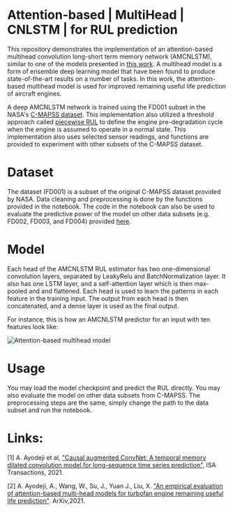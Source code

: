 # Attention-based | MultiHead | CNLSTM | for RUL prediction

This repository demonstrates the implementation of an attention-based multihead convolution long-short term memory network (AMCNLSTM), similar to one of the models presented in [this work](https://arxiv.org/abs/2109.01761). A multihead model is a form of ensemble deep learning model that have been found to produce state-of-the-art results on a number of tasks. In this work, the attention-based multihead model is used for improved remaining useful life prediction of aircraft engines. 

A deep AMCNLSTM network is trained using the FD001 subset in the NASA's [C-MAPSS dataset](https://ti.arc.nasa.gov/tech/dash/groups/pcoe/prognostic-data-repository/). This implementation also utilized a threshold approach called [piecewise RUL](https://github.com/abiodun-ayodeji/Predictive-Maintenance) to define the engine pre-degradation cycle when the engine is assumed to operate in a normal state. This implementation also uses selected sensor readings, and functions are provided to experiment with other subsets of the C-MAPSS dataset.

# Dataset

The dataset (FD001) is a subset of the original C-MAPSS dataset provided by NASA. Data cleaning and preprocessing is done by the functions provided in the notebook. The code in the notebook can also be used to evaluate the predictive power of the model on other data subsets (e.g. FD002, FD003, and FD004) provided [here](dataset).

# Model

Each head of the AMCNLSTM RUL estimator has two one-dimensional convolution layers, separated by LeakyRelu and BatchNormalization layer. It also has one LSTM layer, and a self-attention layer which is then max-pooled and and flattened. Each head is used to learn the patterns in each feature in the training input. The output from each head is then concatenated, and a dense layer is used as the final output.  

For instance, this is how an AMCNLSTM predictor for an input with ten features look like:

![Attention-based multihead model](AMCNLSTM.png)

# Usage

You may load the model checkpoint and predict the RUL directly. You may also evaluate the model on other data subsets from C-MAPSS. The preprocessing steps are the same, simply change the path to the data subset and run the notebook.



# Links:

[1] A. Ayodeji et al, ["Causal augmented ConvNet: A temporal memory dilated convolution model for long-sequence time series prediction"](https://www.sciencedirect.com/science/article/pii/S0019057821002810), ISA Transactions, 2021.

[2] A. Ayodeji, A., Wang, W., Su, J., Yuan J., Liu, X. ["An empirical evaluation of attention-based multi-head 
models for turbofan engine remaining useful life prediction"](https://arxiv.org/abs/2109.01761). ArXiv,2021.
